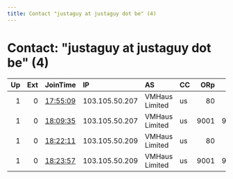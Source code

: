 ```yaml
---
title: Contact "justaguy at justaguy dot be" (4)
---
```


# Contact: "justaguy at justaguy dot be" (4)

|   Up |   Ext | JoinTime                                                                                            | IP             | AS             | CC   |   ORp |   Dirp | OS    | Version    | Nickname   |   eFamMembers |
|-----:|------:|:----------------------------------------------------------------------------------------------------|:---------------|:---------------|:-----|------:|-------:|:------|:-----------|:-----------|--------------:|
|    1 |     0 | [17:55:09](https://metrics.torproject.org/rs.html#details/A43945C92CCE02E80DEEB488C302D6D0A61AA6E7) | 103.105.50.207 | VMHaus Limited | us   |    80 |    443 | Linux | 0.3.3.5-rc | Justaguy2  |             1 |
|    1 |     0 | [18:09:35](https://metrics.torproject.org/rs.html#details/08B99AFDB0B6B95867237B26E8EAC40119F12C23) | 103.105.50.207 | VMHaus Limited | us   |  9001 |   9030 | Linux | 0.3.3.5-rc | Justaguy3  |             1 |
|    1 |     0 | [18:22:11](https://metrics.torproject.org/rs.html#details/E6B45DBBE9F391083E4959C535DB1D61A6021814) | 103.105.50.209 | VMHaus Limited | us   |    80 |    443 | Linux | 0.3.3.5-rc | Justaguy4  |             1 |
|    1 |     0 | [18:23:57](https://metrics.torproject.org/rs.html#details/BE928F432089F98D0CB7964782414CA8AF4CD989) | 103.105.50.209 | VMHaus Limited | us   |  9001 |   9030 | Linux | 0.3.3.5-rc | Justaguy5  |             1 |
